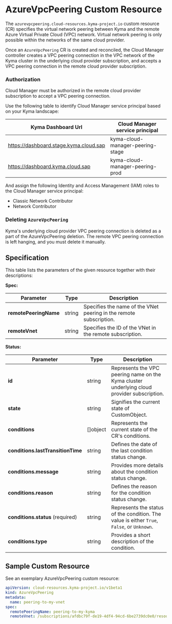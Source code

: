 # AzureVpcPeering Custom Resource


The `azurevpcpeering.cloud-resources.kyma-project.io` custom resource (CR) specifies the virtual network peering between 
Kyma and the remote Azure Virtual Private Cloud (VPC) network. Virtual network peering is only possible within the networks
of the same cloud provider.

Once an `AzureVpcPeering` CR is created and reconciled, the Cloud Manager controller creates a VPC peering connection in
the VPC network of the Kyma cluster in the underlying cloud provider subscription, and accepts a VPC peering connection in 
the remote cloud provider subscription.

### Authorization

Cloud Manager must be authorized in the remote cloud provider subscription to accept a VPC peering connection.

Use the following table to identify Cloud Manager service principal based on your Kyma landscape:

| Kyma Dashboard Url                     | Cloud Manager service principal  |
|----------------------------------------|----------------------------------|
| https://dashboard.stage.kyma.cloud.sap | kyma-cloud-manager-peering-stage |
| https://dashboard.kyma.cloud.sap       | kyma-cloud-manager-peering-prod  |

And assign the following Identity and Access Management (IAM) roles to the Cloud Manager service principal: 
* Classic Network Contributor
* Network Contributor

### Deleting `AzureVpcPeering`

Kyma's underlying cloud provider VPC peering connection is deleted as a part of the AzureVpcPeering deletion. The remote VPC
peering connection is left hanging, and you must delete it manually.

## Specification <!-- {docsify-ignore} -->

This table lists the parameters of the given resource together with their descriptions:

**Spec:**

| Parameter               | Type   | Description                                                                                                                                   |
|-------------------------|--------|-----------------------------------------------------------------------------------------------------------------------------------------------|
| **remotePeeringName**   | string | Specifies the name of the VNet peering in the remote subscription.                                                                            |
| **remoteVnet**          | string | Specifies the ID of the VNet in the remote subscription.                                                                                      |

**Status:**

| Parameter                         | Type       | Description                                                                                 |
|-----------------------------------|------------|---------------------------------------------------------------------------------------------|
| **id**                            | string     | Represents the VPC peering name on the Kyma cluster underlying cloud provider subscription. |
| **state**                         | string     | Signifies the current state of CustomObject.                                                |
| **conditions**                    | \[\]object | Represents the current state of the CR's conditions.                                        |
| **conditions.lastTransitionTime** | string     | Defines the date of the last condition status change.                                       |
| **conditions.message**            | string     | Provides more details about the condition status change.                                    |
| **conditions.reason**             | string     | Defines the reason for the condition status change.                                         |
| **conditions.status** (required)  | string     | Represents the status of the condition. The value is either `True`, `False`, or `Unknown`.  |
| **conditions.type**               | string     | Provides a short description of the condition.                                              |


## Sample Custom Resource <!-- {docsify-ignore} -->

See an exemplary AzureVpcPeering custom resource:

```yaml
apiVersion: cloud-resources.kyma-project.io/v1beta1
kind: AzureVpcPeering
metadata:
  name: peering-to-my-vnet
spec:
  remotePeeringName: peering-to-my-kyma
  remoteVnet: /subscriptions/afdbc79f-de19-4df4-94cd-6be2739dc0e0/resourceGroups/MyResourceGroup/providers/Microsoft.Network/virtualNetworks/MyVnet
```
